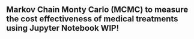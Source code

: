 ## Markov Chain  Monty Carlo (MCMC) to measure the cost effectiveness of medical treatments using Jupyter Notebook WIP!
